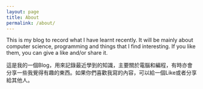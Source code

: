 ```yaml
---
layout: page
title: About
permalink: /about/
---
```


This is my blog to record what I have learnt recently. It will be mainly about computer science, programming and things that I find interesting. If you like them, you can give a like and/or share it.

這是我的一個Blog，用來記錄最近學到的知識，主要關於電腦和編程，有時亦會分享一些我覺得有趣的東西。如果你們喜歡我寫的內容，可以給一個Like或者分享給其他人。